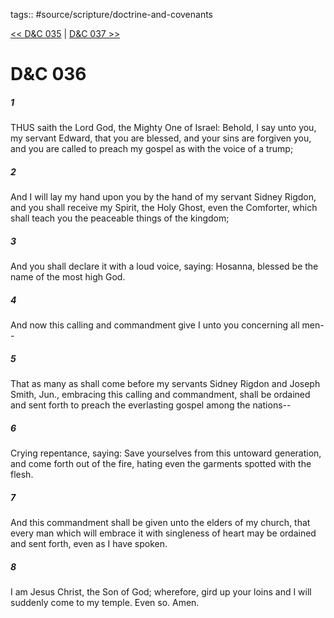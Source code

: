 tags:: #source/scripture/doctrine-and-covenants

[<< D&C 035](source/scripture/doctrine-and-covenants/D&C_035.md) | [D&C 037 >>](source/scripture/doctrine-and-covenants/D&C_037.md)

# D&C 036

##### 1

THUS saith the Lord God, the Mighty One of Israel: Behold, I say unto you, my servant Edward, that you are blessed, and your sins are forgiven you, and you are called to preach my gospel as with the voice of a trump;

##### 2

And I will lay my hand upon you by the hand of my servant Sidney Rigdon, and you shall receive my Spirit, the Holy Ghost, even the Comforter, which shall teach you the peaceable things of the kingdom;

##### 3

And you shall declare it with a loud voice, saying: Hosanna, blessed be the name of the most high God.

##### 4

And now this calling and commandment give I unto you concerning all men--

##### 5

That as many as shall come before my servants Sidney Rigdon and Joseph Smith, Jun., embracing this calling and commandment, shall be ordained and sent forth to preach the everlasting gospel among the nations--

##### 6

Crying repentance, saying: Save yourselves from this untoward generation, and come forth out of the fire, hating even the garments spotted with the flesh.

##### 7

And this commandment shall be given unto the elders of my church, that every man which will embrace it with singleness of heart may be ordained and sent forth, even as I have spoken.

##### 8

I am Jesus Christ, the Son of God; wherefore, gird up your loins and I will suddenly come to my temple. Even so. Amen.
